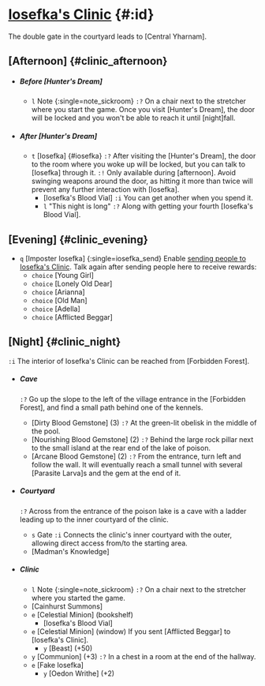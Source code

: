 # [Iosefka's Clinic](@) {#:id}

The double gate in the courtyard leads to [Central Yharnam].

## [Afternoon] {#clinic_afternoon}

- ##### Before [Hunter's Dream]
  + `l` Note {:single=note_sickroom}
    `:?` On a chair next to the stretcher where you start the game. Once you visit [Hunter's Dream], the door will be locked and you won't be able to reach it until [night]fall.

- ##### After [Hunter's Dream]
  + `t` [Iosefka] {#iosefka}
    `:?` After visiting the [Hunter's Dream], the door to the room where you woke up will be locked, but you can talk to [Iosefka] through it.
    `:!` Only available during [afternoon]. Avoid swinging weapons around the door, as hitting it more than twice will prevent any further interaction with [Iosefka].
    - [Iosefka's Blood Vial]
      `:i` You can get another when you spend it.
    + `l` "This night is long"
      `:?` Along with getting your fourth [Iosefka's Blood Vial].

## [Evening] {#clinic_evening}

+ `q` [Imposter Iosefka] {:single=iosefka_send}
  Enable [sending people to Iosefka's Clinic](safe_places).
  Talk again after sending people here to receive rewards:
  + `choice` [Young Girl]
  + `choice` [Lonely Old Dear]
  + `choice` [Arianna]
  + `choice` [Old Man]
  + `choice` [Adella]
  + `choice` [Afflicted Beggar]


## [Night] {#clinic_night}

  `:i` The interior of Iosefka's Clinic can be reached from [Forbidden Forest].

  - ##### Cave
    `:?` Go up the slope to the left of the village entrance in the [Forbidden Forest], and find a small path behind one of the kennels.
    + [Dirty Blood Gemstone] (3)
      `:?` At the green-lit obelisk in the middle of the pool.
    + [Nourishing Blood Gemstone] (2)
      `:?` Behind the large rock pillar next to the small island at the rear end of the lake of poison.
    + [Arcane Blood Gemstone] (2)
      `:?` From the entrance, turn left and follow the wall. It will eventually reach a small tunnel with several [Parasite Larva]s and the gem at the end of it.

  - ##### Courtyard
    `:?` Across from the entrance of the poison lake is a cave with a ladder leading up to the inner courtyard of the clinic.
    + `s` Gate
      `:i` Connects the clinic's inner courtyard with the outer, allowing direct access from/to the starting area.
    + [Madman's Knowledge]

  - ##### Clinic
    + `l` Note {:single=note_sickroom}
      `:?` On a chair next to the stretcher where you started the game.
    + [Cainhurst Summons]
    + `e` [Celestial Minion] (bookshelf)
      + [Iosefka's Blood Vial]
    + `e` [Celestial Minion] (window)
      If you sent [Afflicted Beggar] to [Iosefka's Clinic].
      + `y` [Beast] (+50)
    + `y` [Communion] (+3)
      `:?` In a chest in a room at the end of the hallway.
    + `e` [Fake Iosefka]
      + `y` [Oedon Writhe] (+2)
